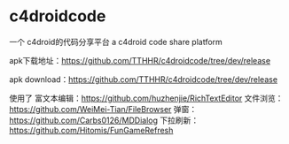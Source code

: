 # c4droidcode
一个 c4droid的代码分享平台
a c4droid code share platform

apk下载地址：https://github.com/TTHHR/c4droidcode/tree/dev/release

apk download：https://github.com/TTHHR/c4droidcode/tree/dev/release

使用了 富文本编辑：https://github.com/huzhenjie/RichTextEditor
		文件浏览：https://github.com/WeiMei-Tian/FileBrowser
		弹窗：https://github.com/Carbs0126/MDDialog
        下拉刷新： https://github.com/Hitomis/FunGameRefresh